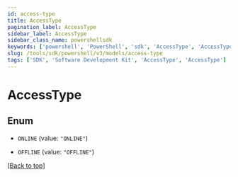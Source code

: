 ```yaml
---
id: access-type
title: AccessType
pagination_label: AccessType
sidebar_label: AccessType
sidebar_class_name: powershellsdk
keywords: ['powershell', 'PowerShell', 'sdk', 'AccessType', 'AccessType']
slug: /tools/sdk/powershell/v3/models/access-type
tags: ['SDK', 'Software Development Kit', 'AccessType', 'AccessType']
---
```


# AccessType

## Enum

- `ONLINE` (value: `"ONLINE"`)

- `OFFLINE` (value: `"OFFLINE"`)

[[Back to top]](#)
